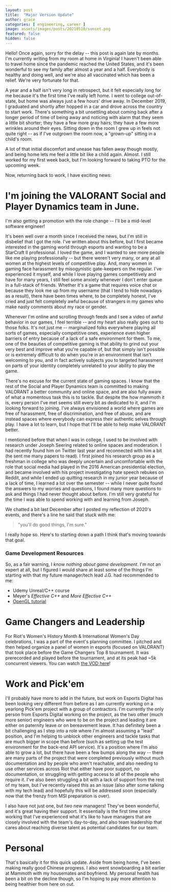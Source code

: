 ```yaml
---
layout: post
title:  "Major Version Update"
author: grace
categories: [ engineering, career ]
image: assets/images/posts/20210510/sunset.png
featured: false
hidden: false
---
```


Hello! Once again, sorry for the delay -- this post is again late by months. I'm currently writing from my room at home in Virginia! I haven't been able 
to travel home since the pandemic reached the United States, and it's been wonderful to see my family after almost a year and a half. Everybody is healthy and 
doing well, and we're also all vaccinated which has been a relief. We're very fortunate for that. 

A year and a half isn't very long in retrospect, but it felt especially long for me because it's the first time I've really left home. I went to college out-of-state, but home was always just a few hours' drive away. In December 2019, I graduated and shortly after hopped in a car and drove across the country to start work. There's something a bit unsettling about coming back after a longer period of time of being away and noticing with alarm that they seem a little bit shorter; they have a few more gray hairs; they have a few more wrinkles around their eyes. Sitting down in the room I grew up in feels not quite right -- as if I've outgrown the room now, a "grown-up" sitting in a child's room. 

A lot of that initial discomfort and unease has fallen away though mostly, and being home lets me feel a little bit like a child again. Almost. I still worked for my first week back, but I'm looking forward to taking PTO for the upcoming week. 

Now, returning back to work, I have exciting news:

# I'm joining the VALORANT Social and Player Dynamics team in June.

I'm also getting a promotion with the role change -- I'll be a mid-level software engineer! 

It's been well over a month since I received the news, but I'm still in disbelief that I got the role. I've written about this before, but I first became interested in the gaming world through esports and wanting to be a StarCraft II professional. I loved the game, and I wanted to see more people like me playing professionally -- but there weren't very many, or any at all women at the highest levels of competitive play. And, many women in gaming face harassment by misogynistic gate-keepers on the regular. I've experienced it myself, and while I love playing games competitively and have for many years, I still feel some anxiety whenever I don't enter queue in a full-stack of friends. Whether it's a game that requires voice chat or because they look me up from my username (that I tend to hide nowadays as a result), there have been times where, to be completely honest, I've cried and just felt completely awful because of strangers in my games who make nasty comments about my race or gender. 

Whenever I'm online and scrolling through feeds and I see a video of awful behavior in our games, I feel terrible -- and my heart also really goes out to those folks. It's not just me -- marginalized folks everywhere playing all sorts of games, especially competitive ones, experience even higher barriers of entry because of a lack of a safe environment for them. To me, one of the beauties of competitive gaming is that ability to grind out your very best and improve what you're capable of, but that simply isn't possible or is extremely difficult to do when you're in an environment that isn't welcoming to you, and in fact actively subjects you to targeted harassment on parts of your identity completely unrelated to your ability to play the game. 

There's no excuse for the current state of gaming spaces. I know that the rest of the Social and Player Dynamics team is committed to making VALORANT a better community and online space, and are also fully aware of what a momentous task this is to tackle. But despite the how mammoth it is, every person I've met seems still every bit as dedicated to it, and I'm looking forward to joining. I've always envisioned a world where games are free of harassment, free of discrimination, and free of abuse, and are instead spaces where everybody can express their authentic selves through play. I have a lot to learn, but I hope that I'll be able to help make VALORANT better. 

I mentioned before that when I was in college, I used to be involved with research under Joseph Seering related to online spaces and moderation. I had recently found him on Twitter last year and reconnected with him a bit (he sent me many papers to read). I first joined his research group as a freshman in college who was deeply uncertain and uncomfortable with the role that social media had played in the 2016 American presidential election, and became involved with his project investigating hate speech rebukes on Reddit, and while I ended up quitting research in my junior year because of a lack of time, I learned a lot over the semester -- while I never quite found the answers to my worries and questions, I found many more questions to ask and things I had never thought about before. I'm still very grateful for the time I was able to spend working with and learning from Joseph. 

We chatted a bit last December after I posted my reflection of 2020's events, and there's a line he said that stuck with me:

> "you'll do good things, I'm sure." 

I really hope so. Here's to starting down a path I think that's moving towards that goal.

### Game Development Resources

So, as a fair warning, I _know nothing about game development_. I'm not an expert at all, but I figured I would share at least some of the things I'm starting with that my future manager/tech lead J.G. had recommended to me:

- Udemy Unreal/C++ course
- Meyer's _Effective C++_ and _More Effective C++_
- [OpenGL tutorial](http://www.opengl-tutorial.org/)

# Game Changers and Leadership

For Riot's Women's History Month & International Women's Day celebrations, I was a part of the event's planning committee. I pitched and then helped organize a panel of women in esports (focused on VALORANT) that took place before the Game Changers Top 8 tournament. It was prerecorded and played before the tournament, and at its peak had ~5k concurrent viewers. You can watch [the VOD here](https://youtu.be/HQ5Hn9yvb2c)!

# Work and Pick'em

I'll probably have more to add in the future, but work on Esports Digital has been looking very different from before as I am currently working on a yearlong Pick'em project with a group of contractors. I'm currently the only person from Esports Digital working on the project, as the two other (much more senior) engineers who were to be on the project and leading it are either on paternity leave or on bereavement leave. It has definitely been a bit challenging as I step into a role where I'm almost assuming a "lead" position, and I'm helping to unblock other engineers and tackle tasks that are much bigger in scope than before (such as setting up the test environment for the back-end API service). It's a position where I'm also able to grow a lot, but there have been a few bumps along the way -- there are many parts of the project that were completed previously without much documentation and by people who aren't reachable, and also needing to use other services across Riot that either have poor support, no documentation, or struggling with getting access to all of the people who require it. I've also been struggling a bit with a lack of support from the rest of my team, but I've recently raised this as an issue (also after some talking with my tech lead) and hopefully this will be addressed soon (especially now that the frenzy from MSI preparation is over).

I also have not just one, but _two_ new managers! They've been wonderful, and it's great having their support. It essentially is the first time since working that I've experienced what it's like to have managers that are closely involved with the team's day-to-day, and also team leadership that cares about reaching diverse talent as potential candidates for our team. 

# Personal

That's basically it for this quick update. Aside from being home, I've been making really good Chinese progress. I also went snowboarding a bit earlier at Mammoth with my housemates and boyfriend. My personal health has been a bit on the decline though, so I'm hoping to pay more attention to being healthier from here on out.